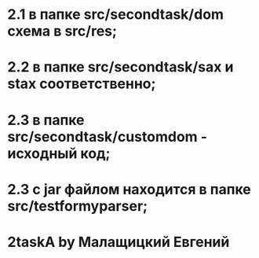 # 2.1 в папке src/secondtask/dom схема в src/res;
# 2.2 в папке src/secondtask/sax и stax соответственно;
# 2.3 в папке src/secondtask/customdom - исходный код;
# 2.3 с jar файлом находится в папке src/testformyparser;
# 2taskA by Малащицкий Евгений
